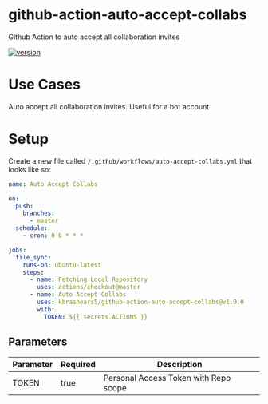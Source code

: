 # github-action-auto-accept-collabs
Github Action to auto accept all collaboration invites

[![version](https://img.shields.io/github/v/release/kbrashears5/github-action-auto-accept-collabs)](https://img.shields.io/github/v/release/kbrashears5/github-action-auto-accept-collabs)

# Use Cases
Auto accept all collaboration invites. Useful for a bot account

# Setup
Create a new file called `/.github/workflows/auto-accept-collabs.yml` that looks like so:
```yaml
name: Auto Accept Collabs

on:
  push:
    branches:
      - master
  schedule:
    - cron: 0 0 * * *

jobs:
  file_sync:
    runs-on: ubuntu-latest
    steps:
      - name: Fetching Local Repository
        uses: actions/checkout@master
      - name: Auto Accept Collabs
        uses: kbrashears5/github-action-auto-accept-collabs@v1.0.0
        with:
          TOKEN: ${{ secrets.ACTIONS }}
```
## Parameters
| Parameter | Required | Description |
| --- | --- | --- |
| TOKEN | true | Personal Access Token with Repo scope |